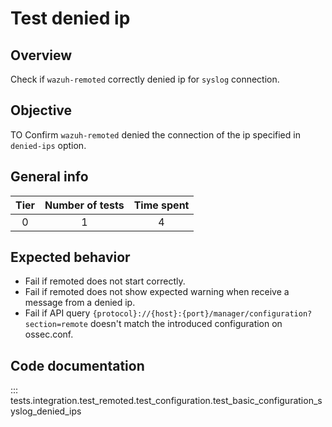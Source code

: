 # Test denied ip 

## Overview 

Check if `wazuh-remoted` correctly denied ip for `syslog` connection.

## Objective

TO Confirm `wazuh-remoted` denied the connection of the ip specified in `denied-ips` option.

## General info

|Tier | Number of tests | Time spent |
|:--:|:--:|:--:|
| 0 | 1 | 4 |

## Expected behavior

- Fail if remoted does not start correctly.
- Fail if remoted does not show expected warning when receive a message from a denied ip.
- Fail if API query `{protocol}://{host}:{port}/manager/configuration?section=remote` doesn't match 
  the introduced configuration on ossec.conf.

## Code documentation

::: tests.integration.test_remoted.test_configuration.test_basic_configuration_syslog_denied_ips
